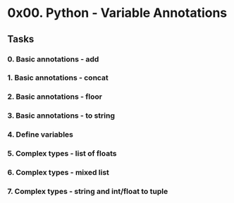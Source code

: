 # 0x00. Python - Variable Annotations

## Tasks

### 0. Basic annotations - add

### 1. Basic annotations - concat

### 2. Basic annotations - floor

### 3. Basic annotations - to string

### 4. Define variables

### 5. Complex types - list of floats

### 6. Complex types - mixed list

### 7. Complex types - string and int/float to tuple
